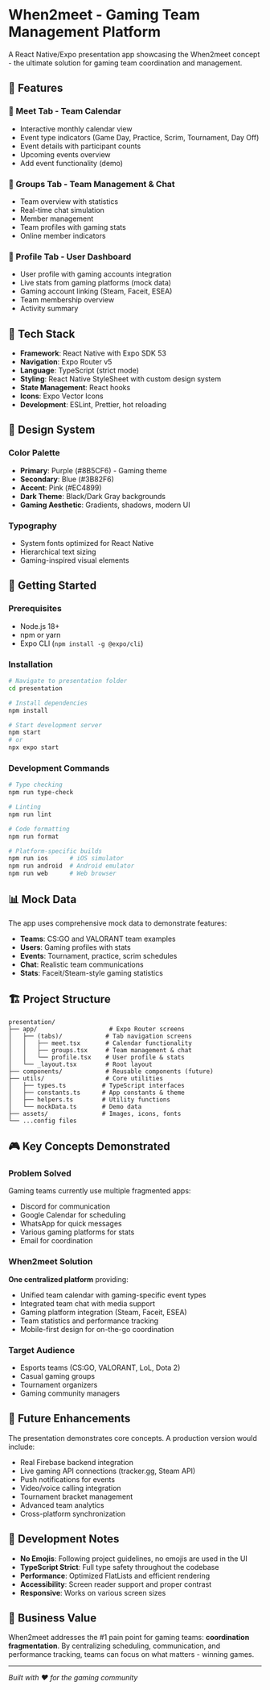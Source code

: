 # When2meet - Gaming Team Management Platform

A React Native/Expo presentation app showcasing the When2meet concept - the ultimate solution for gaming team coordination and management.

## 🎯 Features

### 📅 Meet Tab - Team Calendar
- Interactive monthly calendar view
- Event type indicators (Game Day, Practice, Scrim, Tournament, Day Off)
- Event details with participant counts
- Upcoming events overview
- Add event functionality (demo)

### 👥 Groups Tab - Team Management & Chat
- Team overview with statistics
- Real-time chat simulation
- Member management
- Team profiles with gaming stats
- Online member indicators

### 👤 Profile Tab - User Dashboard
- User profile with gaming accounts integration
- Live stats from gaming platforms (mock data)
- Gaming account linking (Steam, Faceit, ESEA)
- Team membership overview
- Activity summary

## 🚀 Tech Stack

- **Framework**: React Native with Expo SDK 53
- **Navigation**: Expo Router v5
- **Language**: TypeScript (strict mode)
- **Styling**: React Native StyleSheet with custom design system
- **State Management**: React hooks
- **Icons**: Expo Vector Icons
- **Development**: ESLint, Prettier, hot reloading

## 🎨 Design System

### Color Palette
- **Primary**: Purple (#8B5CF6) - Gaming theme
- **Secondary**: Blue (#3B82F6)  
- **Accent**: Pink (#EC4899)
- **Dark Theme**: Black/Dark Gray backgrounds
- **Gaming Aesthetic**: Gradients, shadows, modern UI

### Typography
- System fonts optimized for React Native
- Hierarchical text sizing
- Gaming-inspired visual elements

## 📱 Getting Started

### Prerequisites
- Node.js 18+ 
- npm or yarn
- Expo CLI (`npm install -g @expo/cli`)

### Installation
```bash
# Navigate to presentation folder
cd presentation

# Install dependencies  
npm install

# Start development server
npm start
# or
npx expo start
```

### Development Commands
```bash
# Type checking
npm run type-check

# Linting
npm run lint

# Code formatting
npm run format

# Platform-specific builds
npm run ios      # iOS simulator
npm run android  # Android emulator  
npm run web      # Web browser
```

## 📊 Mock Data

The app uses comprehensive mock data to demonstrate features:

- **Teams**: CS:GO and VALORANT team examples
- **Users**: Gaming profiles with stats
- **Events**: Tournament, practice, scrim schedules
- **Chat**: Realistic team communications
- **Stats**: Faceit/Steam-style gaming statistics

## 🏗️ Project Structure

```
presentation/
├── app/                    # Expo Router screens
│   ├── (tabs)/            # Tab navigation screens
│   │   ├── meet.tsx       # Calendar functionality
│   │   ├── groups.tsx     # Team management & chat
│   │   └── profile.tsx    # User profile & stats
│   └── _layout.tsx        # Root layout
├── components/            # Reusable components (future)
├── utils/                 # Core utilities
│   ├── types.ts          # TypeScript interfaces
│   ├── constants.ts      # App constants & theme
│   ├── helpers.ts        # Utility functions
│   └── mockData.ts       # Demo data
├── assets/               # Images, icons, fonts
└── ...config files
```

## 🎮 Key Concepts Demonstrated

### Problem Solved
Gaming teams currently use multiple fragmented apps:
- Discord for communication
- Google Calendar for scheduling  
- WhatsApp for quick messages
- Various gaming platforms for stats
- Email for coordination

### When2meet Solution
**One centralized platform** providing:
- Unified team calendar with gaming-specific event types
- Integrated team chat with media support
- Gaming platform integration (Steam, Faceit, ESEA)
- Team statistics and performance tracking
- Mobile-first design for on-the-go coordination

### Target Audience
- Esports teams (CS:GO, VALORANT, LoL, Dota 2)
- Casual gaming groups
- Tournament organizers
- Gaming community managers

## 🔮 Future Enhancements

The presentation demonstrates core concepts. A production version would include:

- Real Firebase backend integration
- Live gaming API connections (tracker.gg, Steam API)
- Push notifications for events
- Video/voice calling integration
- Tournament bracket management
- Advanced team analytics
- Cross-platform synchronization

## 📝 Development Notes

- **No Emojis**: Following project guidelines, no emojis are used in the UI
- **TypeScript Strict**: Full type safety throughout the codebase
- **Performance**: Optimized FlatLists and efficient rendering
- **Accessibility**: Screen reader support and proper contrast
- **Responsive**: Works on various screen sizes

## 🎯 Business Value

When2meet addresses the #1 pain point for gaming teams: **coordination fragmentation**. By centralizing scheduling, communication, and performance tracking, teams can focus on what matters - winning games.

---

*Built with ❤️ for the gaming community*